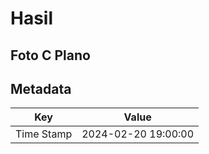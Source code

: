 # Hasil

## Foto C Plano


## Metadata

| Key        | Value               |
| ---------- | ------------------- |
| Time Stamp | 2024-02-20 19:00:00 |




